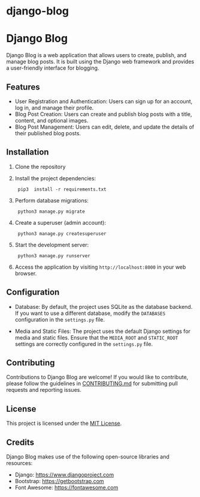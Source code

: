# django-blog
# Django Blog

Django Blog is a web application that allows users to create, publish, and manage blog posts. It is built using the Django web framework and provides a user-friendly interface for blogging.

## Features

- User Registration and Authentication: Users can sign up for an account, log in, and manage their profile.
- Blog Post Creation: Users can create and publish blog posts with a title, content, and optional images.
- Blog Post Management: Users can edit, delete, and update the details of their published blog posts.


## Installation

1. Clone the repository


2. Install the project dependencies:

        pip3  install -r requirements.txt


3. Perform database migrations:

        python3 manage.py migrate


4. Create a superuser (admin account):

        python3 manage.py createsuperuser


5. Start the development server:

        python3 manage.py runserver
        


6. Access the application by visiting `http://localhost:8000` in your web browser.

## Configuration

- Database: By default, the project uses SQLite as the database backend. If you want to use a different database, modify the `DATABASES` configuration in the `settings.py` file.

- Media and Static Files: The project uses the default Django settings for media and static files. Ensure that the `MEDIA_ROOT` and `STATIC_ROOT` settings are correctly configured in the `settings.py` file.

## Contributing

Contributions to Django Blog are welcome! If you would like to contribute, please follow the guidelines in [CONTRIBUTING.md](CONTRIBUTING.md) for submitting pull requests and reporting issues.

## License

This project is licensed under the [MIT License](LICENSE).

## Credits

Django Blog makes use of the following open-source libraries and resources:

- Django: https://www.djangoproject.com
- Bootstrap: https://getbootstrap.com
- Font Awesome: https://fontawesome.com

